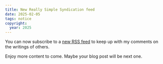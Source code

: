 ```yaml
---
title: New Really Simple Syndication feed
date: 2025-02-05
tags: notice
copyright:
  year: 2025
---
```


You can now subscribe to a [new RSS feed](/people.xml) to keep up with my comments on the writings of others.

Enjoy more content to come. Maybe your blog post will be next one.
